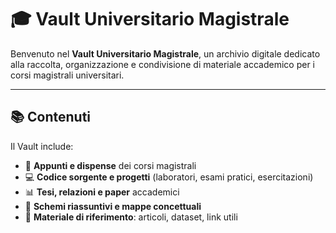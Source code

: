 # 🎓 Vault Universitario Magistrale

Benvenuto nel **Vault Universitario Magistrale**, un archivio digitale dedicato alla raccolta, organizzazione e condivisione di materiale accademico per i corsi magistrali universitari.  

---

## 📚 Contenuti

Il Vault include:
- 📝 **Appunti e dispense** dei corsi magistrali  
- 💻 **Codice sorgente e progetti** (laboratori, esami pratici, esercitazioni)  
- 📊 **Tesi, relazioni e paper** accademici  
- 🧠 **Schemi riassuntivi e mappe concettuali**  
- 📁 **Materiale di riferimento**: articoli, dataset, link utili  

